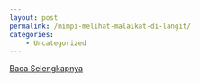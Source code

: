 ```yaml
---
layout: post
permalink: /mimpi-melihat-malaikat-di-langit/
categories:
    - Uncategorized
---
```


[Baca Selengkapnya](/07)